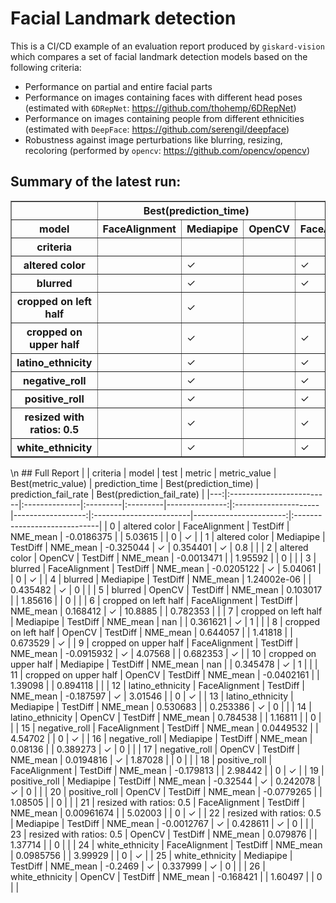 # Facial Landmark detection

This is a CI/CD example of an evaluation report produced by `giskard-vision` which compares a set of facial landmark detection models based on the following criteria:

- Performance on partial and entire facial parts
- Performance on images containing faces with different head poses (estimated with `6DRepNet`: https://github.com/thohemp/6DRepNet)
- Performance on images containing people from different ethnicities (estimated with `DeepFace`: https://github.com/serengil/deepface)
- Robustness against image perturbations like blurring, resizing, recoloring (performed by `opencv`: https://github.com/opencv/opencv)

## Summary of the latest run:
<table border="1" class="dataframe">
  <thead>
    <tr>
      <th></th>
      <th colspan="3" halign="left">Best(prediction_time)</th>
      <th colspan="3" halign="left">Best(prediction_fail_rate)</th>
      <th colspan="3" halign="left">Best(metric_value)</th>
    </tr>
    <tr>
      <th>model</th>
      <th>FaceAlignment</th>
      <th>Mediapipe</th>
      <th>OpenCV</th>
      <th>FaceAlignment</th>
      <th>Mediapipe</th>
      <th>OpenCV</th>
      <th>FaceAlignment</th>
      <th>Mediapipe</th>
      <th>OpenCV</th>
    </tr>
    <tr>
      <th>criteria</th>
      <th></th>
      <th></th>
      <th></th>
      <th></th>
      <th></th>
      <th></th>
      <th></th>
      <th></th>
      <th></th>
    </tr>
  </thead>
  <tbody>
    <tr>
      <th>altered color</th>
      <td></td>
      <td>✓</td>
      <td></td>
      <td>✓</td>
      <td></td>
      <td></td>
      <td></td>
      <td>✓</td>
      <td></td>
    </tr>
    <tr>
      <th>blurred</th>
      <td></td>
      <td>✓</td>
      <td></td>
      <td>✓</td>
      <td></td>
      <td></td>
      <td>✓</td>
      <td></td>
      <td></td>
    </tr>
    <tr>
      <th>cropped on left half</th>
      <td></td>
      <td>✓</td>
      <td></td>
      <td></td>
      <td></td>
      <td>✓</td>
      <td>✓</td>
      <td></td>
      <td></td>
    </tr>
    <tr>
      <th>cropped on upper half</th>
      <td></td>
      <td>✓</td>
      <td></td>
      <td>✓</td>
      <td></td>
      <td></td>
      <td>✓</td>
      <td></td>
      <td></td>
    </tr>
    <tr>
      <th>latino_ethnicity</th>
      <td></td>
      <td>✓</td>
      <td></td>
      <td>✓</td>
      <td></td>
      <td></td>
      <td>✓</td>
      <td></td>
      <td></td>
    </tr>
    <tr>
      <th>negative_roll</th>
      <td></td>
      <td>✓</td>
      <td></td>
      <td>✓</td>
      <td></td>
      <td></td>
      <td></td>
      <td></td>
      <td>✓</td>
    </tr>
    <tr>
      <th>positive_roll</th>
      <td></td>
      <td>✓</td>
      <td></td>
      <td>✓</td>
      <td></td>
      <td></td>
      <td></td>
      <td>✓</td>
      <td></td>
    </tr>
    <tr>
      <th>resized with ratios: 0.5</th>
      <td></td>
      <td>✓</td>
      <td></td>
      <td>✓</td>
      <td></td>
      <td></td>
      <td></td>
      <td>✓</td>
      <td></td>
    </tr>
    <tr>
      <th>white_ethnicity</th>
      <td></td>
      <td>✓</td>
      <td></td>
      <td>✓</td>
      <td></td>
      <td></td>
      <td></td>
      <td>✓</td>
      <td></td>
    </tr>
  </tbody>
</table>\n
## Full Report
|    | criteria                 | model         | test     | metric   |   metric_value | Best(metric_value)   |   prediction_time | Best(prediction_time)   |   prediction_fail_rate | Best(prediction_fail_rate)   |
|---:|:-------------------------|:--------------|:---------|:---------|---------------:|:---------------------|------------------:|:------------------------|-----------------------:|:-----------------------------|
|  0 | altered color            | FaceAlignment | TestDiff | NME_mean |   -0.0186375   |                      |          5.03615  |                         |               0        | ✓                            |
|  1 | altered color            | Mediapipe     | TestDiff | NME_mean |   -0.325044    | ✓                    |          0.354401 | ✓                       |               0.8      |                              |
|  2 | altered color            | OpenCV        | TestDiff | NME_mean |   -0.0013471   |                      |          1.95592  |                         |               0        |                              |
|  3 | blurred                  | FaceAlignment | TestDiff | NME_mean |   -0.0205122   | ✓                    |          5.04061  |                         |               0        | ✓                            |
|  4 | blurred                  | Mediapipe     | TestDiff | NME_mean |    1.24002e-06 |                      |          0.435482 | ✓                       |               0        |                              |
|  5 | blurred                  | OpenCV        | TestDiff | NME_mean |    0.103017    |                      |          1.85616  |                         |               0        |                              |
|  6 | cropped on left half     | FaceAlignment | TestDiff | NME_mean |    0.168412    | ✓                    |         10.8885   |                         |               0.782353 |                              |
|  7 | cropped on left half     | Mediapipe     | TestDiff | NME_mean |  nan           |                      |          0.361621 | ✓                       |               1        |                              |
|  8 | cropped on left half     | OpenCV        | TestDiff | NME_mean |    0.644057    |                      |          1.41818  |                         |               0.673529 | ✓                            |
|  9 | cropped on upper half    | FaceAlignment | TestDiff | NME_mean |   -0.0915932   | ✓                    |          4.07568  |                         |               0.682353 | ✓                            |
| 10 | cropped on upper half    | Mediapipe     | TestDiff | NME_mean |  nan           |                      |          0.345478 | ✓                       |               1        |                              |
| 11 | cropped on upper half    | OpenCV        | TestDiff | NME_mean |   -0.0402161   |                      |          1.39098  |                         |               0.894118 |                              |
| 12 | latino_ethnicity         | FaceAlignment | TestDiff | NME_mean |   -0.187597    | ✓                    |          3.01546  |                         |               0        | ✓                            |
| 13 | latino_ethnicity         | Mediapipe     | TestDiff | NME_mean |    0.530683    |                      |          0.253386 | ✓                       |               0        |                              |
| 14 | latino_ethnicity         | OpenCV        | TestDiff | NME_mean |    0.784538    |                      |          1.16811  |                         |               0        |                              |
| 15 | negative_roll            | FaceAlignment | TestDiff | NME_mean |    0.0449532   |                      |          4.54702  |                         |               0        | ✓                            |
| 16 | negative_roll            | Mediapipe     | TestDiff | NME_mean |    0.08136     |                      |          0.389273 | ✓                       |               0        |                              |
| 17 | negative_roll            | OpenCV        | TestDiff | NME_mean |    0.0194816   | ✓                    |          1.87028  |                         |               0        |                              |
| 18 | positive_roll            | FaceAlignment | TestDiff | NME_mean |   -0.179813    |                      |          2.98442  |                         |               0        | ✓                            |
| 19 | positive_roll            | Mediapipe     | TestDiff | NME_mean |   -0.32544     | ✓                    |          0.242078 | ✓                       |               0        |                              |
| 20 | positive_roll            | OpenCV        | TestDiff | NME_mean |   -0.0779265   |                      |          1.08505  |                         |               0        |                              |
| 21 | resized with ratios: 0.5 | FaceAlignment | TestDiff | NME_mean |    0.00961674  |                      |          5.02003  |                         |               0        | ✓                            |
| 22 | resized with ratios: 0.5 | Mediapipe     | TestDiff | NME_mean |   -0.0012767   | ✓                    |          0.428611 | ✓                       |               0        |                              |
| 23 | resized with ratios: 0.5 | OpenCV        | TestDiff | NME_mean |    0.079876    |                      |          1.37714  |                         |               0        |                              |
| 24 | white_ethnicity          | FaceAlignment | TestDiff | NME_mean |    0.0985756   |                      |          3.99929  |                         |               0        | ✓                            |
| 25 | white_ethnicity          | Mediapipe     | TestDiff | NME_mean |   -0.2469      | ✓                    |          0.337999 | ✓                       |               0        |                              |
| 26 | white_ethnicity          | OpenCV        | TestDiff | NME_mean |   -0.168421    |                      |          1.60497  |                         |               0        |                              |